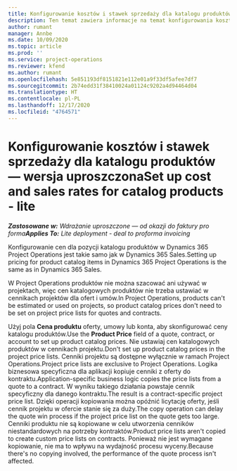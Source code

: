 ```yaml
---
title: Konfigurowanie kosztów i stawek sprzedaży dla katalogu produktów — wersja uproszczona
description: Ten temat zawiera informacje na temat konfigurowania kosztów i stawek sprzedaży dla towarów w katalogu produktów.
author: rumant
manager: Annbe
ms.date: 10/09/2020
ms.topic: article
ms.prod: ''
ms.service: project-operations
ms.reviewer: kfend
ms.author: rumant
ms.openlocfilehash: 5e851193df8151821e112e01a9f33df5afee7df7
ms.sourcegitcommit: 2b74edd31f38410024a01124c9202a4d94464d04
ms.translationtype: HT
ms.contentlocale: pl-PL
ms.lasthandoff: 12/17/2020
ms.locfileid: "4764571"
---
```

# <a name="set-up-cost-and-sales-rates-for-catalog-products---lite"></a><span data-ttu-id="78e04-103">Konfigurowanie kosztów i stawek sprzedaży dla katalogu produktów — wersja uproszczona</span><span class="sxs-lookup"><span data-stu-id="78e04-103">Set up cost and sales rates for catalog products - lite</span></span>

<span data-ttu-id="78e04-104">_**Zastosowane w:** Wdrażanie uproszczone — od okazji do faktury pro forma_</span><span class="sxs-lookup"><span data-stu-id="78e04-104">_**Applies To:** Lite deployment - deal to proforma invoicing_</span></span>


<span data-ttu-id="78e04-105">Konfigurowanie cen dla pozycji katalogu produktów w Dynamics 365 Project Operations jest takie samo jak w Dynamics 365 Sales.</span><span class="sxs-lookup"><span data-stu-id="78e04-105">Setting up pricing for product catalog items in Dynamics 365 Project Operations is the same as in Dynamics 365 Sales.</span></span>

<span data-ttu-id="78e04-106">W Project Operations produktów nie można szacować ani używać w projektach, więc cen katalogowych produktów nie trzeba ustawiać w cennikach projektów dla ofert i umów.</span><span class="sxs-lookup"><span data-stu-id="78e04-106">In Project Operations, products can't be estimated or used on projects, so product catalog prices don't need to be set on project price lists for quotes and contracts.</span></span>

<span data-ttu-id="78e04-107">Użyj pola **Cena produktu** oferty, umowy lub konta, aby skonfigurować ceny katalogu produktów.</span><span class="sxs-lookup"><span data-stu-id="78e04-107">Use the **Product Price** field of a quote, contract, or account to set up product catalog prices.</span></span> <span data-ttu-id="78e04-108">Nie ustawiaj cen katalogowych produktów w cennikach projektu.</span><span class="sxs-lookup"><span data-stu-id="78e04-108">Don't set up product catalog prices in the project price lists.</span></span> <span data-ttu-id="78e04-109">Cenniki projektu są dostępne wyłącznie w ramach Project Operations.</span><span class="sxs-lookup"><span data-stu-id="78e04-109">Project price lists are exclusive to Project Operations.</span></span> <span data-ttu-id="78e04-110">Logika biznesowa specyficzna dla aplikacji kopiuje cenniki z oferty do kontraktu.</span><span class="sxs-lookup"><span data-stu-id="78e04-110">Application-specific business logic copies the price lists from a quote to a contract.</span></span> <span data-ttu-id="78e04-111">W wyniku takiego działania powstaje cennik specyficzny dla danego kontraktu.</span><span class="sxs-lookup"><span data-stu-id="78e04-111">The result is a contract-specific project price list.</span></span> <span data-ttu-id="78e04-112">Dzięki operacji kopiowania można opóźnić licytację oferty, jeśli cennik projektu w ofercie stanie się za duży.</span><span class="sxs-lookup"><span data-stu-id="78e04-112">The copy operation can delay the quote win process if the project price list on the quote gets too large.</span></span> <span data-ttu-id="78e04-113">Cenniki produktu nie są kopiowane w celu utworzenia cenników niestandardowych na potrzeby kontraktów.</span><span class="sxs-lookup"><span data-stu-id="78e04-113">Product price lists aren't copied to create custom price lists on contracts.</span></span> <span data-ttu-id="78e04-114">Ponieważ nie jest wymagane kopiowanie, nie ma to wpływu na wydajność procesu wyceny.</span><span class="sxs-lookup"><span data-stu-id="78e04-114">Because there's no copying involved, the performance of the quote process isn't affected.</span></span>
